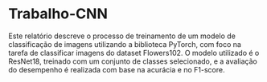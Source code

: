 # Trabalho-CNN
Este relatório descreve o processo de treinamento de um modelo de classificação de imagens utilizando a biblioteca PyTorch, com foco na tarefa de classificar imagens do dataset Flowers102. O modelo utilizado é o ResNet18, treinado com um conjunto de classes selecionado, e a avaliação do desempenho é realizada com base na acurácia e no F1-score.
